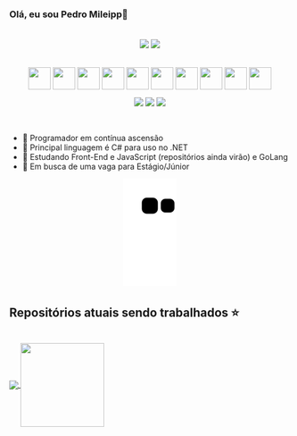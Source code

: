 
### Olá, eu sou Pedro Mileipp👋

<br>

<div align="center">

  <img height="200m"   align="center" src="https://github-readme-stats.vercel.app/api?username=pedro-mileipp&show_icons=true&theme=aura"/>
  <img height="200m"  align="center" src="https://github-readme-stats.vercel.app/api/top-langs/?username=pedro-mileipp&layout=donut&theme=aura"/>
  
</div> 
  
<br>

<div align="center">

<div style="display: inline-block"><br>

  <img align="center" height="40" width="40" src="https://cdn.jsdelivr.net/gh/devicons/devicon/icons/csharp/csharp-original.svg" />
  <img align="center" height="40" width="40" src="https://cdn.jsdelivr.net/gh/devicons/devicon/icons/dotnetcore/dotnetcore-original.svg" />
  <img align="center" height="40" width="40" src="https://cdn.jsdelivr.net/gh/devicons/devicon/icons/go/go-original.svg" />
  <img align="center" height="40" width="40" src="https://cdn.jsdelivr.net/gh/devicons/devicon/icons/html5/html5-original.svg" />
  <img align="center" height="40" width="40" src="https://cdn.jsdelivr.net/gh/devicons/devicon/icons/css3/css3-original.svg" />
  <img align="center" height="40" width="40" src="https://cdn.jsdelivr.net/gh/devicons/devicon/icons/javascript/javascript-original.svg" />
  <img align="center" height="40" width="40" src="https://cdn.jsdelivr.net/gh/devicons/devicon/icons/python/python-original.svg" />
  <img align="center" height="40" width="40" src="https://cdn.jsdelivr.net/gh/devicons/devicon/icons/cplusplus/cplusplus-original.svg" />
  <img align="center" height="40" width="40" src="https://cdn.jsdelivr.net/gh/devicons/devicon/icons/c/c-original.svg" />
  <img align="center" height="40" width="40" src="https://cdn.jsdelivr.net/gh/devicons/devicon/icons/mysql/mysql-plain-wordmark.svg" />  
            
</div>

<br>

<div style="display: inline-block">

<a href="https://www.linkedin.com/in/pedromileipp/" target="_blank"><img src="https://img.shields.io/badge/LinkedIn-0077B5?style=for-the-badge&logo=linkedin&logoColor=white" target="_blank"></a>
<a href="mailto:pedromileipp5@gmail.com" target="_blank"> <img src="https://img.shields.io/badge/Gmail-D14836?style=for-the-badge&logo=gmail&logoColor=white"></a>
<a href="#" target="_blank"> <img src="https://img.shields.io/badge/Windows-0078D6?style=for-the-badge&logo=windows&logoColor=white"></a>

</div>

</div>

<br>


- 🔭 Programador em contínua ascensão
- 🚀 Principal linguagem é C# para uso no .NET
- 🌱 Estudando Front-End e JavaScript (repositórios ainda virão) e GoLang
- 👯 Em busca de uma vaga para Estágio/Júnior


<div align="center">

![snake gif](https://github.com/pedro-mileipp/pedro-mileipp/blob/output/github-contribution-grid-snake.svg)

</div>

## Repositórios atuais sendo trabalhados ⭐
<div style="display: inline-block" align="center"><br>
 <a href="https://github.com/pedro-mileipp/sistemas-operacionais"><img height="150em"  align="center" src="https://github-readme-stats.vercel.app/api/pin/?username=pedro-mileipp&repo=sistemas-operacionais&theme=aura"/>
 <a href="https://github.com/pedro-mileipp/pokedex-pokeapi"><img height="150em" width="150em" align="center" src="https://github-readme-stats.vercel.app/api/pin/?username=pedro-mileipp&repo=pokedex-pokeapi&theme=aura"/>
   
  </a>
</div>


